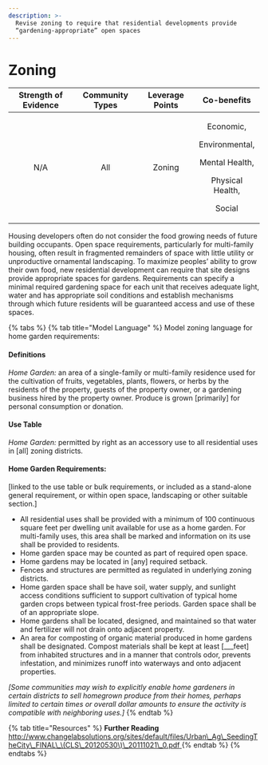 ```yaml
---
description: >-
  Revise zoning to require that residential developments provide
  “gardening-appropriate” open spaces
---
```


# Zoning

<table>
  <thead>
    <tr>
      <th style="text-align:center"><b>Strength of Evidence</b>
      </th>
      <th style="text-align:center"><b>Community Types</b>
      </th>
      <th style="text-align:center"><b>Leverage Points</b>
      </th>
      <th style="text-align:center">Co-benefits</th>
    </tr>
  </thead>
  <tbody>
    <tr>
      <td style="text-align:center">N/A</td>
      <td style="text-align:center">All</td>
      <td style="text-align:center">Zoning</td>
      <td style="text-align:center">
        <p>Economic,</p>
        <p>Environmental,</p>
        <p>Mental Health,</p>
        <p>Physical Health,</p>
        <p>Social</p>
      </td>
    </tr>
  </tbody>
</table>

Housing developers often do not consider the food growing needs of future building occupants. Open space requirements, particularly for multi-family housing, often result in fragmented remainders of space with little utility or unproductive ornamental landscaping. To maximize peoples’ ability to grow their own food, new residential development can require that site designs provide appropriate spaces for gardens. Requirements can specify a minimal required gardening space for each unit that receives adequate light, water and has appropriate soil conditions and establish mechanisms through which future residents will be guaranteed access and use of these spaces.

{% tabs %}
{% tab title="Model Language" %}
Model zoning language for home garden requirements: 

#### **Definitions**

 _Home Garden:_ an area of a single-family or multi-family residence used for the cultivation of fruits, vegetables, plants, flowers, or herbs by the residents of the property, guests of the property owner, or a gardening business hired by the property owner. Produce is grown \[primarily\] for personal consumption or donation. 

#### Use Table 

_Home Garden:_ permitted by right as an accessory use to all residential uses in \[all\] zoning districts. 

#### Home Garden Requirements: 

\[linked to the use table or bulk requirements, or included as a stand-alone general requirement, or within open space, landscaping or other suitable section.\] 

* All residential uses shall be provided with a minimum of 100 continuous square feet per dwelling unit available for use as a home garden. For multi-family uses, this area shall be marked and information on its use shall be provided to residents.
* Home garden space may be counted as part of required open space.
* Home gardens may be located in \[any\] required setback.
* Fences and structures are permitted as regulated in underlying zoning districts.
* Home garden space shall be have soil, water supply, and sunlight access conditions sufficient to support cultivation of typical home garden crops between typical frost-free periods. Garden space shall be of an appropriate slope.
* Home gardens shall be located, designed, and maintained so that water and fertilizer will not drain onto adjacent property.
* An area for composting of organic material produced in home gardens shall be designated. Compost materials shall be kept at least \[\_\_\_feet\] from inhabited structures and in a manner that controls odor, prevents infestation, and minimizes runoff into waterways and onto adjacent properties.

_\[Some communities may wish to explicitly enable home gardeners in certain districts to sell homegrown produce from their homes, perhaps limited to certain times or overall dollar amounts to ensure the activity is compatible with neighboring uses.\]_ 
{% endtab %}

{% tab title="Resources" %}
**Further Reading**  
[http://www.changelabsolutions.org/sites/default/files/Urban\_Ag\_SeedingTheCity\_FINAL\_\(CLS\_20120530\)\_20111021\_0.pdf ](http://www.changelabsolutions.org/sites/default/files/Urban_Ag_SeedingTheCity_FINAL_%28CLS_20120530%29_20111021_0.pdf%20)
{% endtab %}
{% endtabs %}

